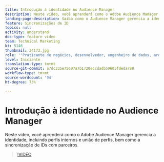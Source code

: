 ```yaml
---
title: Introdução à identidade no Audience Manager
description: Neste vídeo, você aprenderá como o Adobe Audience Manager gerencia a identidade, incluindo perfis internos e união de perfis, bem como a sincronização de IDs com parceiros.
landing-page-description: Saiba como o Audience Manager gerencia a identidade, incluindo perfis internos e união de perfis, bem como sincronização de ID com parceiros.
feature: Sincronizações de ID
topics: null
activity: understand
doc-type: feature video
team: Technical Marketing
kt: 5146
thumbnail: 34172.jpg
role: '"Praticante de negócios, desenvolvedor, engenheiro de dados, arquiteto, arquiteto de dados, administrador, líder"'
level: Iniciante
translation-type: tm+mt
source-git-commit: a7dc335e75697a7b1720eccdadbb9605fdeda798
workflow-type: tm+mt
source-wordcount: '94'
ht-degree: 73%

---
```



# Introdução à identidade no Audience Manager

Neste vídeo, você aprenderá como o Adobe Audience Manager gerencia a identidade, incluindo perfis internos e união de perfis, bem como a sincronização de IDs com parceiros.

>[!VIDEO](https://video.tv.adobe.com/v/34172/?quality=12)
